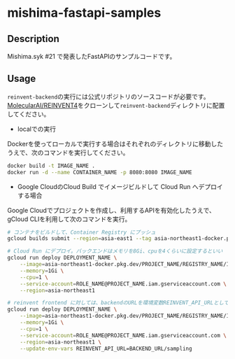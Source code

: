 # mishima-fastapi-samples

## Description

Mishima.syk #21 で発表したFastAPIのサンプルコードです。

## Usage

`reinvent-backend`の実行には公式リポジトリのソースコードが必要です。[MolecularAI/REINVENT4](https://github.com/MolecularAI/REINVENT4/tree/main)をクローンして`reinvent-backend`ディレクトリに配置してください。

- localでの実行

Dockerを使ってローカルで実行する場合はそれぞれのディレクトリに移動したうえで、次のコマンドを実行してください。

```bash
docker build -t IMAGE_NAME .
docker run -d --name CONTAINER_NAME -p 8080:8080 IMAGE_NAME
```

- Google CloudのCloud Build でイメージビルドして Cloud Run へデプロイする場合

Google Cloudでプロジェクトを作成し、利用するAPIを有効化したうえで、gCloud CLIを利用して次のコマンドを実行。

```bash
# コンテナをビルドして、Container Registry にプッシュ
gcloud builds submit --region=asia-east1 --tag asia-northeast1-docker.pkg.dev/PROJECT_NAME/containers/IMAGE_NAME:TAG

# Cloud Run にデプロイ。バックエンドはメモリを8Gi、cpuを4くらいに設定するといい
gcloud run deploy DEPLOYMENT_NAME \
    --image=asia-northeast1-docker.pkg.dev/PROJECT_NAME/REGISTRY_NAME/IMAGE_NAME:TAG \
    --memory=1Gi \
    --cpu=1 \
    --service-account=ROLE_NAME@PROJECT_NAME.iam.gserviceaccount.com \
    --region=asia-northeast1

# reinvent frontend に対しては、backendのURLを環境変数REINVENT_API_URLとして渡す必要があります。
gcloud run deploy DEPLOYMENT_NAME \
    --image=asia-northeast1-docker.pkg.dev/PROJECT_NAME/REGISTRY_NAME/IMAGE_NAME:TAG \
    --memory=1Gi \
    --cpu=1 \
    --service-account=ROLE_NAME@PROJECT_NAME.iam.gserviceaccount.com \
    --region=asia-northeast1 \
    --update-env-vars REINVENT_API_URL=BACKEND_URL/sampling
```